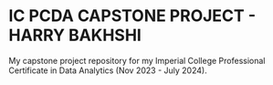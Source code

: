 # IC PCDA CAPSTONE PROJECT - HARRY BAKHSHI
My capstone project repository for my Imperial College Professional Certificate in Data Analytics (Nov 2023 - July 2024).
